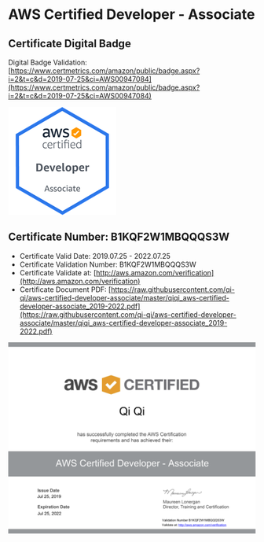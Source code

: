 # AWS Certified Developer - Associate

## Certificate Digital Badge
Digital Badge Validation: [https://www.certmetrics.com/amazon/public/badge.aspx?i=2&t=c&d=2019-07-25&ci=AWS00947084](https://www.certmetrics.com/amazon/public/badge.aspx?i=2&t=c&d=2019-07-25&ci=AWS00947084)

![](https://raw.githubusercontent.com/qi-qi/aws-certified-developer-associate/master/aws-certified-developer-associate-digital-badge.png)

## Certificate Number: B1KQF2W1MBQQQS3W
- Certificate Valid Date: 2019.07.25 - 2022.07.25
- Certificate Validation Number: B1KQF2W1MBQQQS3W
- Certificate Validate at: [http://aws.amazon.com/verification](http://aws.amazon.com/verification)
- Certificate Document PDF: [https://raw.githubusercontent.com/qi-qi/aws-certified-developer-associate/master/qiqi_aws-certified-developer-associate_2019-2022.pdf](https://raw.githubusercontent.com/qi-qi/aws-certified-developer-associate/master/qiqi_aws-certified-developer-associate_2019-2022.pdf)

![](https://raw.githubusercontent.com/qi-qi/aws-certified-developer-associate/master/qiqi_aws-certified-developer-associate_2019-2022.png)
